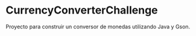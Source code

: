 # CurrencyConverterChallenge
Proyecto para construir un conversor de monedas utilizando Java y Gson.

